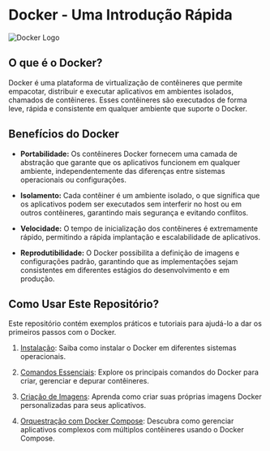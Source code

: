 # Docker - Uma Introdução Rápida

![Docker Logo](https://cdn-icons-png.flaticon.com/512/5969/5969059.png)

## O que é o Docker?

Docker é uma plataforma de virtualização de contêineres que permite empacotar, distribuir e executar aplicativos em ambientes isolados, chamados de contêineres. Esses contêineres são executados de forma leve, rápida e consistente em qualquer ambiente que suporte o Docker.

## Benefícios do Docker

- **Portabilidade:** Os contêineres Docker fornecem uma camada de abstração que garante que os aplicativos funcionem em qualquer ambiente, independentemente das diferenças entre sistemas operacionais ou configurações.

- **Isolamento:** Cada contêiner é um ambiente isolado, o que significa que os aplicativos podem ser executados sem interferir no host ou em outros contêineres, garantindo mais segurança e evitando conflitos.

- **Velocidade:** O tempo de inicialização dos contêineres é extremamente rápido, permitindo a rápida implantação e escalabilidade de aplicativos.

- **Reprodutibilidade:** O Docker possibilita a definição de imagens e configurações padrão, garantindo que as implementações sejam consistentes em diferentes estágios do desenvolvimento e em produção.

## Como Usar Este Repositório?

Este repositório contém exemplos práticos e tutoriais para ajudá-lo a dar os primeiros passos com o Docker.

1. [Instalação](docs/installation.md): Saiba como instalar o Docker em diferentes sistemas operacionais.

2. [Comandos Essenciais](docs/commands.md): Explore os principais comandos do Docker para criar, gerenciar e depurar contêineres.

3. [Criação de Imagens](docs/building-images.md): Aprenda como criar suas próprias imagens Docker personalizadas para seus aplicativos.

4. [Orquestração com Docker Compose](docs/docker-compose.md): Descubra como gerenciar aplicativos complexos com múltiplos contêineres usando o Docker Compose.
